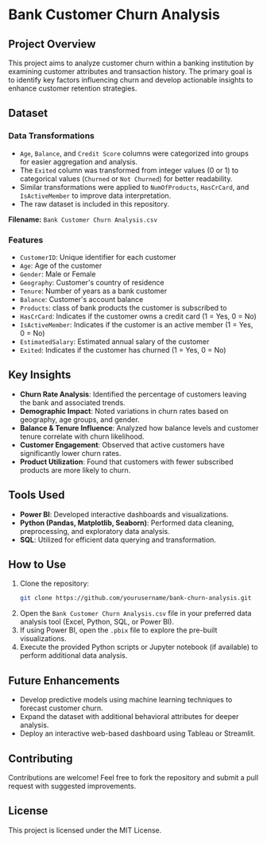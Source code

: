 # Bank Customer Churn Analysis

## Project Overview
This project aims to analyze customer churn within a banking institution by examining customer attributes and transaction history. The primary goal is to identify key factors influencing churn and develop actionable insights to enhance customer retention strategies.

## Dataset
### Data Transformations
- `Age`, `Balance`, and `Credit Score` columns were categorized into groups for easier aggregation and analysis.
- The `Exited` column was transformed from integer values (0 or 1) to categorical values (`Churned` or `Not Churned`) for better readability.
- Similar transformations were applied to `NumOfProducts`, `HasCrCard`, and `IsActiveMember` to improve data interpretation.
- The raw dataset is included in this repository.

**Filename:** `Bank Customer Churn Analysis.csv`

### Features
- `CustomerID`: Unique identifier for each customer
- `Age`: Age of the customer
- `Gender`: Male or Female
- `Geography`: Customer's country of residence
- `Tenure`: Number of years as a bank customer
- `Balance`: Customer's account balance
- `Products`: class of bank products the customer is subscribed to
- `HasCrCard`: Indicates if the customer owns a credit card (1 = Yes, 0 = No)
- `IsActiveMember`: Indicates if the customer is an active member (1 = Yes, 0 = No)
- `EstimatedSalary`: Estimated annual salary of the customer
- `Exited`: Indicates if the customer has churned (1 = Yes, 0 = No)

## Key Insights
- **Churn Rate Analysis**: Identified the percentage of customers leaving the bank and associated trends.
- **Demographic Impact**: Noted variations in churn rates based on geography, age groups, and gender.
- **Balance & Tenure Influence**: Analyzed how balance levels and customer tenure correlate with churn likelihood.
- **Customer Engagement**: Observed that active customers have significantly lower churn rates.
- **Product Utilization**: Found that customers with fewer subscribed products are more likely to churn.

## Tools Used
- **Power BI**: Developed interactive dashboards and visualizations.
- **Python (Pandas, Matplotlib, Seaborn)**: Performed data cleaning, preprocessing, and exploratory data analysis.
- **SQL**: Utilized for efficient data querying and transformation.

## How to Use
1. Clone the repository:
   ```sh
   git clone https://github.com/yourusername/bank-churn-analysis.git
   ```
2. Open the `Bank Customer Churn Analysis.csv` file in your preferred data analysis tool (Excel, Python, SQL, or Power BI).
3. If using Power BI, open the `.pbix` file to explore the pre-built visualizations.
4. Execute the provided Python scripts or Jupyter notebook (if available) to perform additional data analysis.

## Future Enhancements
- Develop predictive models using machine learning techniques to forecast customer churn.
- Expand the dataset with additional behavioral attributes for deeper analysis.
- Deploy an interactive web-based dashboard using Tableau or Streamlit.

## Contributing
Contributions are welcome! Feel free to fork the repository and submit a pull request with suggested improvements.

## License
This project is licensed under the MIT License.



